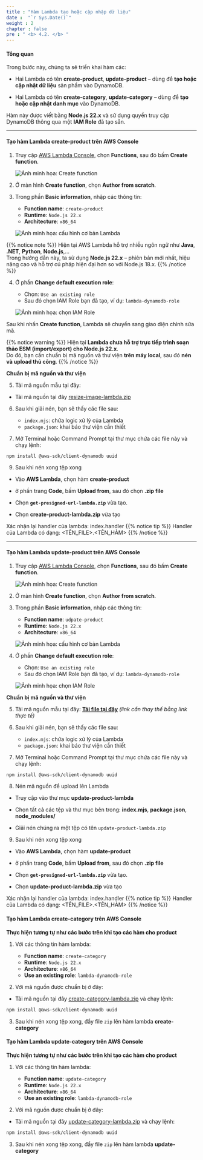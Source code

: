 ```yaml
---
title : "Hàm Lambda tạo hoặc cập nhập dữ liệu"
date :  "`r Sys.Date()`"
weight : 2
chapter : false
pre : " <b> 4.2. </b> "
---
```


#### Tổng quan

Trong bước này, chúng ta sẽ triển khai hàm các: 
- Hai Lambda có tên **create-product**, **update-product** – dùng để **tạo hoặc cập nhật dữ liệu** sản phẩm vào DynamoDB.  

- Hai Lambda có tên **create-category**, **update-category** – dùng để **tạo hoặc cập nhật danh mục** vào DynamoDB.

Hàm này được viết bằng **Node.js 22.x** và sử dụng quyền truy cập DynamoDB thông qua một **IAM Role** đã tạo sẵn.

---

#### Tạo hàm Lambda create-product trên AWS Console

1. Truy cập [AWS Lambda Console](https://console.aws.amazon.com/lambda/home), chọn **Functions**, sau đó bấm **Create function**.

   ![Ảnh minh họa: Create function](images/lambda-create-button.png)

2. Ở màn hình **Create function**, chọn **Author from scratch**.

3. Trong phần **Basic information**, nhập các thông tin:

   - **Function name**: `create-product`
   - **Runtime**: `Node.js 22.x`
   - **Architecture**: `x86_64`

   ![Ảnh minh họa: cấu hình cơ bản Lambda](images/lambda-basic-info.png)

{{% notice note %}}
Hiện tại AWS Lambda hỗ trợ nhiều ngôn ngữ như **Java**, **.NET**, **Python**, **Node.js**,...  
Trong hướng dẫn này, ta sử dụng **Node.js 22.x** – phiên bản mới nhất, hiệu năng cao và hỗ trợ cú pháp hiện đại hơn so với Node.js 18.x.
{{% /notice %}}

4. Ở phần **Change default execution role**:

   - Chọn: `Use an existing role`
   - Sau đó chọn IAM Role bạn đã tạo, ví dụ: `lambda-dynamodb-role`

   ![Ảnh minh họa: chọn IAM Role](images/lambda-select-role.png)



Sau khi nhấn **Create function**, Lambda sẽ chuyển sang giao diện chỉnh sửa mã.

{{% notice warning %}}
Hiện tại **Lambda chưa hỗ trợ trực tiếp trình soạn thảo ESM (import/export) cho Node.js 22.x**.  
Do đó, bạn cần chuẩn bị mã nguồn và thư viện **trên máy local**, sau đó **nén và upload thủ công**.
{{% /notice %}}

**Chuẩn bị mã nguồn và thư viện**

5. Tải mã nguồn mẫu tại đây: 

- Tải mã nguồn tại đây [resize-image-lambda.zip](/attachments/resize-image-lambda.zip)

6. Sau khi giải nén, bạn sẽ thấy các file sau:

   - `index.mjs`: chứa logic xử lý của Lambda
   - `package.json`: khai báo thư viện cần thiết

7. Mở Terminal hoặc Command Prompt tại thư mục chứa các file này và chạy lệnh:

```bash
npm install @aws-sdk/client-dynamodb uuid
```

9. Sau khi nén xong tệp xong

- Vào **AWS Lambda**,  chọn hàm **create-product**

- ở phần trang **Code**, bấm **Upload from**, sau đó chọn **.zip file**

- Chọn **`get-presigned-url-lambda.zip`** vừa tạo.

- Chọn **create-product-lambda.zip** vừa tạo

Xác nhận lại handler của lambda: index.handler 
{{% notice tip %}}
Handler của Lambda có dạng: <TÊN_FILE>.<TÊN_HÀM>
{{% /notice %}}

---

#### Tạo hàm Lambda update-product trên AWS Console

1. Truy cập [AWS Lambda Console](https://console.aws.amazon.com/lambda/home), chọn **Functions**, sau đó bấm **Create function**.

   ![Ảnh minh họa: Create function](images/lambda-create-button.png)

2. Ở màn hình **Create function**, chọn **Author from scratch**.

3. Trong phần **Basic information**, nhập các thông tin:

   - **Function name**: `udpate-product`
   - **Runtime**: `Node.js 22.x`
   - **Architecture**: `x86_64`

   ![Ảnh minh họa: cấu hình cơ bản Lambda](images/lambda-basic-info.png)

4. Ở phần **Change default execution role**:

   - Chọn: `Use an existing role`
   - Sau đó chọn IAM Role bạn đã tạo, ví dụ: `lambda-dynamodb-role`

   ![Ảnh minh họa: chọn IAM Role](images/lambda-select-role.png)


**Chuẩn bị mã nguồn và thư viện**

5. Tải mã nguồn mẫu tại đây: **[Tải file tại đây](#)** *(link cần thay thế bằng link thực tế)*

6. Sau khi giải nén, bạn sẽ thấy các file sau:

   - `index.mjs`: chứa logic xử lý của Lambda
   - `package.json`: khai báo thư viện cần thiết

7. Mở Terminal hoặc Command Prompt tại thư mục chứa các file này và chạy lệnh:

```bash
npm install @aws-sdk/client-dynamodb uuid
```

8. Nén mã nguồn để upload lên Lambda
- Truy cập vào thư mục **update-product-lambda**

- Chọn tất cả các tệp và thư mục bên trong: **index.mjs**,  **package.json**, **node_modules/**

- Giải nén chúng ra một tệp có tên `update-product-lambda.zip`

9. Sau khi nén xong tệp xong

- Vào **AWS Lambda**,  chọn hàm **update-product**

- ở phần trang **Code**, bấm **Upload from**, sau đó chọn **.zip file**

- Chọn **`get-presigned-url-lambda.zip`** vừa tạo.

- Chọn **update-product-lambda.zip** vừa tạo

Xác nhận lại handler của lambda: index.handler 
{{% notice tip %}}
Handler của Lambda có dạng: <TÊN_FILE>.<TÊN_HÀM>
{{% /notice %}}

#### Tạo hàm Lambda create-category trên AWS Console

**Thực hiện tương tự như các bước trên khi tạo các hàm cho product**
1. Với các thông tin hàm lambda:
   - **Function name**: `create-category`
   - **Runtime**: `Node.js 22.x`
   - **Architecture**: `x86_64`
   - **Use an existing role**: `lambda-dynamodb-role`

2. Với mã nguồn được chuẩn bị ở đây:

- Tải mã nguồn tại đây [create-category-lambda.zip](/attachments/resize-image-lambda.zip) và chạy lệnh:

```bash
npm install @aws-sdk/client-dynamodb uuid
```

3. Sau khi nén xong tệp xong, đẩy file `zip` lên hàm lambda **create-category**

#### Tạo hàm Lambda update-category trên AWS Console
**Thực hiện tương tự như các bước trên khi tạo các hàm cho product**
1. Với các thông tin hàm lambda:
   - **Function name**: `update-category`
   - **Runtime**: `Node.js 22.x`
   - **Architecture**: `x86_64`
   - **Use an existing role**: `lambda-dynamodb-role`

2. Với mã nguồn được chuẩn bị ở đây:

- Tải mã nguồn tại đây [update-category-lambda.zip](/attachments/resize-image-lambda.zip) và chạy lệnh:

```bash
npm install @aws-sdk/client-dynamodb uuid
```

3. Sau khi nén xong tệp xong, đẩy file `zip` lên hàm lambda **update-category**


